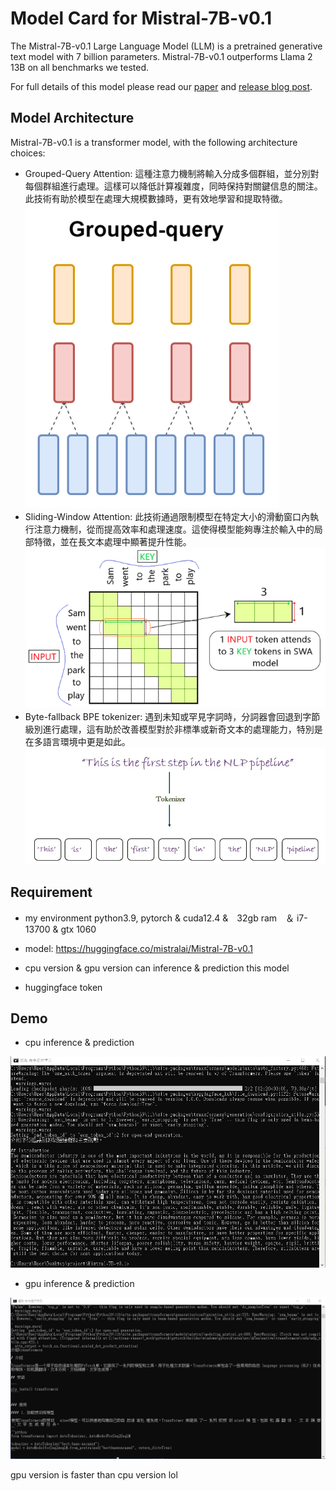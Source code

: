 # Model Card for Mistral-7B-v0.1

The Mistral-7B-v0.1 Large Language Model (LLM) is a pretrained generative text model with 7 billion parameters. 
Mistral-7B-v0.1 outperforms Llama 2 13B on all benchmarks we tested.

For full details of this model please read our [paper](https://arxiv.org/abs/2310.06825) and [release blog post](https://mistral.ai/news/announcing-mistral-7b/).

## Model Architecture

Mistral-7B-v0.1 is a transformer model, with the following architecture choices:
- Grouped-Query Attention: 這種注意力機制將輸入分成多個群組，並分別對每個群組進行處理。這樣可以降低計算複雜度，同時保持對關鍵信息的關注。此技術有助於模型在處理大規模數據時，更有效地學習和提取特徵。
  ![Grouped-Query](https://github.com/weitsunglin/Mistral-7B-v0.1/blob/main/Grouped-Query%20Attention.png)
- Sliding-Window Attention: 此技術通過限制模型在特定大小的滑動窗口內執行注意力機制，從而提高效率和處理速度。這使得模型能夠專注於輸入中的局部特徵，並在長文本處理中顯著提升性能。
 ![Sliding-Window](https://github.com/weitsunglin/Mistral-7B-v0.1/blob/main/Sliding-Window%20Attention.png)
- Byte-fallback BPE tokenizer: 遇到未知或罕見字詞時，分詞器會回退到字節級別進行處理，這有助於改善模型對於非標準或新奇文本的處理能力，特別是在多語言環境中更是如此。
 ![Byte-fallback BPE](https://github.com/weitsunglin/Mistral-7B-v0.1/blob/main/Byte-fallback%20BPE%20tokenizer.jpg)


## Requirement

- my environment python3.9, pytorch & cuda12.4 &　32gb ram　＆ i7-13700 & gtx 1060

- model: https://huggingface.co/mistralai/Mistral-7B-v0.1

- cpu version & gpu version can inference  & prediction this model

- huggingface token

## Demo

- cpu inference  & prediction

 ![cpu](https://github.com/weitsunglin/Mistral-7B-v0.1/blob/main/cpu.jpg)

- gpu inference  & prediction
  
 ![gpu](https://github.com/weitsunglin/Mistral-7B-v0.1/blob/main/gpu.jpg)

 gpu version is  faster than cpu version lol
